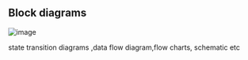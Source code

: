 ## Block diagrams
![image](https://user-images.githubusercontent.com/93699185/164886148-c800519e-6e0d-4820-9d45-9f00a6d9a937.png)








state transition diagrams ,data flow diagram,flow charts, schematic etc
